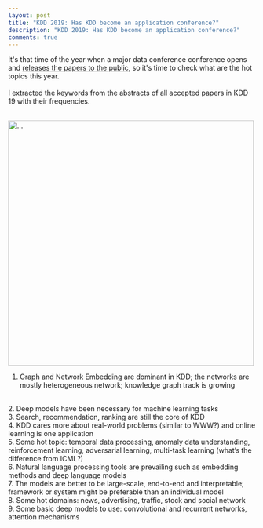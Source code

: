 ```yaml
---
layout: post
title: "KDD 2019: Has KDD become an application conference?"
description: "KDD 2019: Has KDD become an application conference?"
comments: true
---
```



It's that time of the year when a major data conference conference opens and [releases the papers to the public](https://www.kdd.org/kdd2019/proceedings), so it's time to check what are the hot topics this year.<br>
<br>
I extracted the keywords from the abstracts of all accepted papers in KDD 19 with their frequencies. 

<br />
<img align="middle" width="500" src="{{ site.url }}/images/kddkey.png" alt="...">
<br />


1. Graph and Network Embedding are dominant in KDD; the networks are mostly heterogeneous network; knowledge graph track is growing
<br />
2. Deep models have been necessary for machine learning tasks
<br />
3. Search, recommendation, ranking are still the core of KDD
<br />
4. KDD cares more about real-world problems (similar to WWW?) and online learning is one application
<br />
5. Some hot topic: temporal data processing, anomaly data understanding, reinforcement learning, adversarial learning, multi-task learning (what’s the difference from ICML?)
<br />
6. Natural language processing tools are prevailing such as embedding methods and deep language models
<br />
7. The models are better to be large-scale, end-to-end and interpretable; framework or system might be preferable than an individual model
<br />
8. Some hot domains: news, advertising, traffic, stock and social network
<br />
9. Some basic deep models to use: convolutional and recurrent networks, attention mechanisms